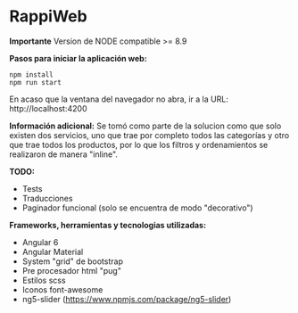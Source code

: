 # RappiWeb

**Importante**
Version de NODE compatible >= 8.9


**Pasos para iniciar la aplicación web:**

```
npm install
npm run start
```

En acaso que la ventana del navegador no abra, ir a la URL: http://localhost:4200


**Información adicional:**
Se tomó como parte de la solucion como que solo existen dos servicios, uno que trae por 
completo todos las categorías y otro que trae todos los productos, por lo que los filtros
y ordenamientos se realizaron de manera "inline".


**TODO:**
- Tests
- Traducciones
- Paginador funcional (solo se encuentra de modo "decorativo")


**Frameworks, herramientas y tecnologias utilizadas:**
- Angular 6
- Angular Material
- System "grid" de bootstrap
- Pre procesador html "pug"
- Estilos scss
- Iconos font-awesome
- ng5-slider (https://www.npmjs.com/package/ng5-slider)
